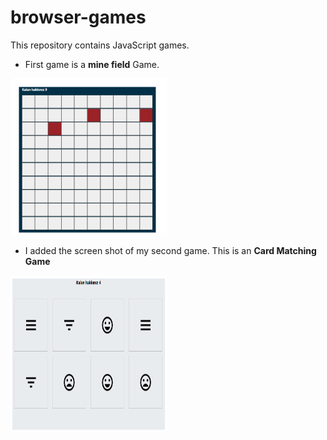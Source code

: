 # browser-games
This repository  contains JavaScript games.

* First game is a **mine field** Game.

<img src="https://github.com/baristutakli/browser-games/blob/main/mineField.png" style="width: 250px; height: 250px" >

* I added the screen shot of my second game. This is an **Card Matching Game**
<img src="https://github.com/baristutakli/browser-games/blob/main/CardMatchGame.png" style="width: 250px; height: 250px" >